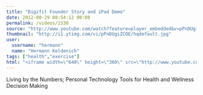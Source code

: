 ```yaml
---
title: "Digifit Founder Story and iPad Demo"
date: 2012-08-29 08:54:12 00:00
permalink: /videos/1330
source: "http://www.youtube.com/watch?feature=player_embedded&v=pPnDUgiZCOE"
thumbnail: "http://i1.ytimg.com/vi/pPnDUgiZCOE/hqdefault.jpg"
user:
  username: "hermann"
  name: "Hermann Keldenich"
tags: ["health","exercise"]
html: "<iframe width=\"640\" height=\"360\" src=\"http://www.youtube.com/embed/pPnDUgiZCOE?wmode=transparent&fs=1&feature=oembed\" frameborder=\"0\" allowfullscreen></iframe>"
---
```


Living by the Numbers; Personal Technology Tools for Health and Wellness Decision Making